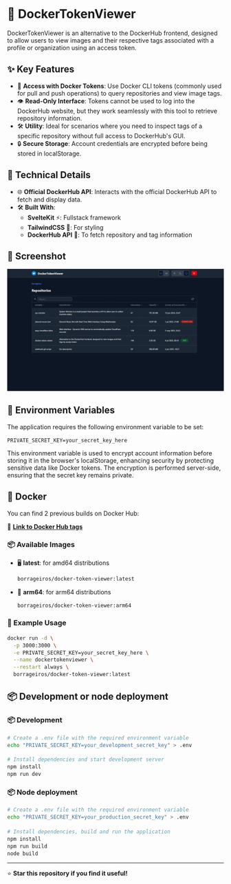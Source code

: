 # 🐳 DockerTokenViewer

DockerTokenViewer is an alternative to the DockerHub frontend, designed to allow users to view images and their respective tags associated with a profile or organization using an access token.

## ✨ Key Features

- 🔑 **Access with Docker Tokens**: Use Docker CLI tokens (commonly used for pull and push operations) to query repositories and view image tags.
- 👁️ **Read-Only Interface**: Tokens cannot be used to log into the DockerHub website, but they work seamlessly with this tool to retrieve repository information.
- 🛠️ **Utility**: Ideal for scenarios where you need to inspect tags of a specific repository without full access to DockerHub's GUI.
- 🔒 **Secure Storage**: Account credentials are encrypted before being stored in localStorage.

## 🔧 Technical Details

- 🌐 **Official DockerHub API**: Interacts with the official DockerHub API to fetch and display data.
- 🛠️ **Built With**:
  - **SvelteKit** ⚡: Fullstack framework
  - **TailwindCSS** 🎨: For styling
  - **DockerHub API** 🐋: To fetch repository and tag information

## 📸 Screenshot

![screenshot](./screenshot.gif)

## 🔑 Environment Variables

The application requires the following environment variable to be set:

```
PRIVATE_SECRET_KEY=your_secret_key_here
```

This environment variable is used to encrypt account information before storing it in the browser's localStorage, enhancing security by protecting sensitive data like Docker tokens. The encryption is performed server-side, ensuring that the secret key remains private.

## 🐳 Docker

You can find 2 previous builds on Docker Hub:

🔗 **[Link to Docker Hub tags](https://hub.docker.com/repository/docker/borrageiros/docker-token-viewer/tags)**

### 📦 Available Images

- 🖥️ **latest**: for amd64 distributions

  ```bash
  borrageiros/docker-token-viewer:latest
  ```

- 🔧 **arm64**: for arm64 distributions
  ```bash
  borrageiros/docker-token-viewer:arm64
  ```

### 🚀 Example Usage

```bash
docker run -d \
  -p 3000:3000 \
  -e PRIVATE_SECRET_KEY=your_secret_key_here \
  --name dockertokenviewer \
  --restart always \
  borrageiros/docker-token-viewer:latest
```

## 📦 Development or node deployment

### 📦 Development

```bash
# Create a .env file with the required environment variable
echo "PRIVATE_SECRET_KEY=your_development_secret_key" > .env

# Install dependencies and start development server
npm install
npm run dev
```

### 📦 Node deployment

```bash
# Create a .env file with the required environment variable
echo "PRIVATE_SECRET_KEY=your_production_secret_key" > .env

# Install dependencies, build and run the application
npm install
npm run build
node build
```

---

⭐ **Star this repository if you find it useful!**
